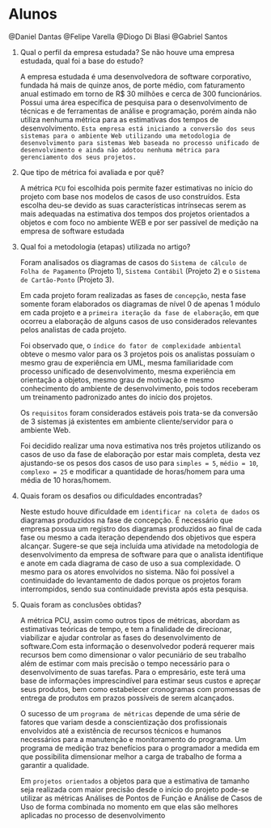 # Alunos

@Daniel Dantas
@Felipe Varella
@Diogo Di Blasi
@Gabriel Santos

1.  Qual o perfil da empresa estudada? Se não houve uma empresa estudada,
    qual foi a base do estudo?

    A empresa estudada é uma desenvolvedora de software corporativo, fundada há mais de
    quinze anos, de porte médio, com faturamento anual estimado em torno de R$ 30 milhões e cerca
    de 300 funcionários. Possui uma área específica de pesquisa para o desenvolvimento de técnicas e
    de ferramentas de análise e programação, porém ainda não utiliza nenhuma métrica para as
    estimativas dos tempos de desenvolvimento. `Esta empresa está iniciando a conversão dos seus sistemas para o ambiente Web utilizando uma metodologia de desenvolvimento para sistemas Web baseada no processo unificado de desenvolvimento e ainda não adotou nenhuma métrica para gerenciamento dos seus projetos.`

2.  Que tipo de métrica foi avaliada e por quê?

    A métrica `PCU` foi escolhida pois permite fazer estimativas no início do projeto com base nos modelos de casos de uso construídos. Esta escolha deu-se devido as suas características intrínsecas serem as mais adequadas na estimativa dos tempos dos projetos orientados a objetos e com foco no ambiente WEB e por ser passível de medição na empresa de software estudada

3.  Qual foi a metodologia (etapas) utilizada no artigo?

    Foram analisados os diagramas de casos do `Sistema de cálculo de Folha de Pagamento` (Projeto 1), `Sistema Contábil` (Projeto 2) e o `Sistema de Cartão-Ponto` (Projeto 3).

    Em cada projeto foram realizadas as fases de `concepção`, nesta fase somente foram elaborados os diagramas de nível 0 de apenas 1 módulo em cada projeto e a `primeira iteração da fase de elaboração`, em que ocorreu a elaboração de alguns casos de uso considerados relevantes pelos analistas de cada projeto.

    Foi observado que, o `índice do fator de complexidade ambiental` obteve o mesmo valor para os 3 projetos pois os analistas possuíam o mesmo grau de experiência em UML, mesma familiaridade com processo unificado de desenvolvimento, mesma experiência em orientação a objetos, mesmo grau de
    motivação e mesmo conhecimento do ambiente de desenvolvimento, pois todos receberam um
    treinamento padronizado antes do início dos projetos.

    Os `requisitos` foram considerados estáveis pois trata-se da conversão de 3 sistemas já existentes em ambiente cliente/servidor para o ambiente Web.

    Foi decidido realizar uma nova estimativa nos três projetos utilizando os casos de uso da fase
    de elaboração por estar mais completa, desta vez ajustando-se os pesos dos casos de uso para
    `simples = 5`, `médio = 10`, `complexo = 25` e modificar a quantidade de horas/homem para uma média
    de 10 horas/homem.

4.  Quais foram os desafios ou dificuldades encontradas?

    Neste estudo houve dificuldade em `identificar na coleta de dados` os diagramas produzidos na
    fase de concepção. É necessário que empresa possua um registro dos diagramas produzidos ao
    final de cada fase ou mesmo a cada iteração dependendo dos objetivos que espera alcançar.
    Sugere-se que seja incluída uma atividade na metodologia de desenvolvimento da empresa de
    software para que o analista identifique e anote em cada diagrama de caso de uso a sua
    complexidade. O mesmo para os atores envolvidos no sistema. Não foi possível a continuidade do levantamento de dados porque os projetos foram interrompidos, sendo sua continuidade prevista após esta pesquisa.

5.  Quais foram as conclusões obtidas?

    A métrica PCU, assim como outros tipos de métricas, abordam as estimativas teóricas de
    tempo, e tem a finalidade de direcionar, viabilizar e ajudar controlar as fases do desenvolvimento
    de software.Com esta informação o desenvolvedor poderá requerer mais recursos bem como dimensionar o valor pecuniário de seu trabalho além de estimar com mais precisão o tempo necessário para o desenvolvimento de suas tarefas. Para o empresário, este terá uma base de informações imprescindível para estimar seus custos e apreçar seus produtos, bem como estabelecer cronogramas com promessas de entrega de produtos em prazos possíveis de serem alcançados.

    O sucesso de um `programa de métricas` depende de uma série de fatores que variam desde a conscientização dos profissionais envolvidos até a existência de recursos técnicos e humanos necessários para a manutenção e monitoramento do programa. Um programa de medição traz benefícios para o programador a medida em que possibilita dimensionar melhor a carga de trabalho de forma a garantir a qualidade.

    Em `projetos orientados` a objetos para que a estimativa de tamanho seja realizada com maior
    precisão desde o início do projeto pode-se utilizar as métricas Análises de Pontos de Função e
    Análise de Casos de Uso de forma combinada no momento em que elas são melhores aplicadas no
    processo de desenvolvimento
